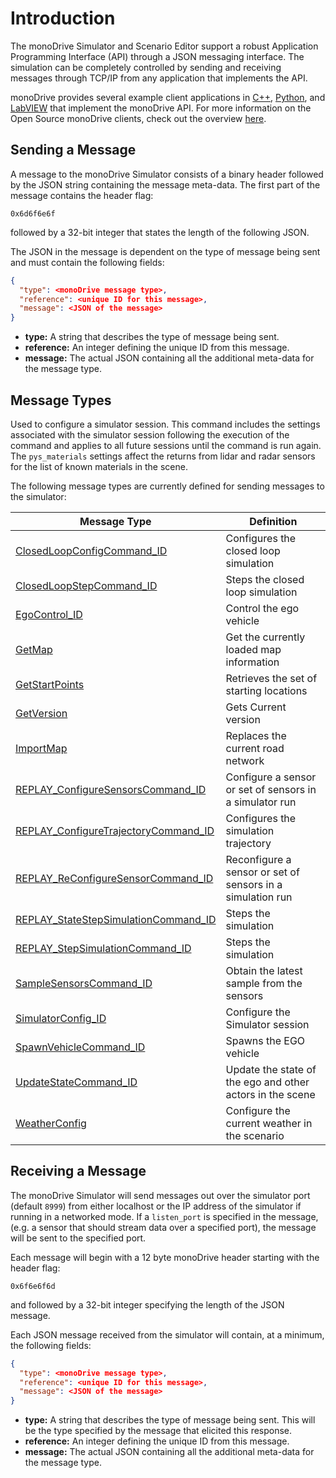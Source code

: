 # Introduction

The monoDrive Simulator and Scenario Editor support a robust Application 
Programming Interface (API) through a JSON messaging interface. The simulation
can be completely controlled by sending and receiving messages through TCP/IP
from any application that implements the API. 

monoDrive provides several example client applications in 
[C++](../../cpp_client/cpp_quick_start), 
[Python](../../python_client/quick_start), and 
[LabVIEW](../../LV_client/quick_start/LabVIEW_client_quick_start) that 
implement the monoDrive API. For more information on the Open Source monoDrive
clients, check out the overview [here](../../monodrive_clients).


## Sending a Message

A message to the monoDrive Simulator consists of a binary header followed by
the JSON string containing the message meta-data. The first part of the message
contains the header flag:

```
0x6d6f6e6f
```

followed by a 32-bit integer that states the length of the following JSON.

The JSON in the message is dependent on the type of message being sent and must
contain the following fields:

```json
{
  "type": <monoDrive message type>,
  "reference": <unique ID for this message>,
  "message": <JSON of the message>
}
```

- **type:** A string that describes the type of message being sent. 
- **reference:** An integer defining the unique ID from this message. 
- **message:** The actual JSON containing all the additional meta-data for the message type.


## Message Types

Used to configure a simulator session. This command includes the settings associated with the simulator session following the execution of the command and applies to all future sessions until the command is run again. The `pys_materials` settings affect the returns from lidar and radar sensors for the list of known materials in the scene.

The following message types are currently defined for sending messages to the simulator:

| Message Type | Definition |
| ------------ | ---------- | 
| [ClosedLoopConfigCommand_ID](../Simulator-Commands/#closed-loop-configuration) | Configures the closed loop simulation | 
| [ClosedLoopStepCommand_ID](../Simulator-Commands/#closed-loop-step) | Steps the closed loop simulation |
| [EgoControl_ID](../Simulator-Commands/#ego-vehicle-control) | Control the ego vehicle | 
| [GetMap](../Simulator-Commands/#get-map) | Get the currently loaded map information | 
| [GetStartPoints](../Simulator-Commands/#get-start-points) | Retrieves the set of starting locations |
| [GetVersion](../Simulator-Commands/#get-simulator-version) | Gets Current version |
| [ImportMap](../Simulator-Commands/#import-map) | Replaces the current road network |
| [REPLAY_ConfigureSensorsCommand_ID](../Simulator-Commands/#sensor-configuration) | Configure a sensor or set of sensors in a simulator run |
| [REPLAY_ConfigureTrajectoryCommand_ID](../Simulator-Commands/#trajectory-configuration) | Configures the simulation trajectory |
| [REPLAY_ReConfigureSensorCommand_ID](../Simulator-Commands/#sensor-reconfiguration) | Reconfigure a sensor or set of sensors in a simulation run |
| [REPLAY_StateStepSimulationCommand_ID](../Simulator-Commands/#state-step-simulation) | Steps the simulation |
| [REPLAY_StepSimulationCommand_ID](../Simulator-Commands/#step-the-simulation) | Steps the simulation |
| [SampleSensorsCommand_ID](../Simulator-Commands/#sample-command) | Obtain the latest sample from the sensors | 
| [SimulatorConfig_ID](../Simulator-Commands/#simulator-configuration) | Configure the Simulator session |
| [SpawnVehicleCommand_ID](../Simulator-Commands/#spawn-ego-vehicle) | Spawns the EGO vehicle | 
| [UpdateStateCommand_ID](../Simulator-Commands/#update-command) | Update the state of the ego and other actors in the scene| 
| [WeatherConfig](../Simulator-Commands/#weather-configuration) | Configure the current weather in the scenario | 



## Receiving a Message

The monoDrive Simulator will send messages out over the simulator port 
(default `8999`) from either localhost or the IP address of the simulator if 
running in a networked mode. If a `listen_port` is specified in the message, 
(e.g. a sensor that should stream data over a specified port), the message will
be sent to the specified port.

Each message will begin with a 12 byte monoDrive header starting with the 
header flag:

```
0x6f6e6f6d
```

and followed by a 32-bit integer specifying the length of the JSON message.

Each JSON message received from the simulator will contain, at a minimum, the
following fields:

```json
{
  "type": <monoDrive message type>,
  "reference": <unique ID for this message>,
  "message": <JSON of the message>
}
```

- **type:** A string that describes the type of message being sent. This will be the type specified by the message that elicited this response.
- **reference:** An integer defining the unique ID from this message. 
- **message:** The actual JSON containing all the additional meta-data for the message type.
